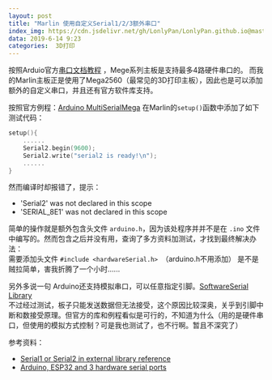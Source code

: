 ```yaml
---
layout: post
title: "Marlin 使用自定义Serial1/2/3额外串口"
index_img: https://cdn.jsdelivr.net/gh/LonlyPan/LonlyPan.github.io@master/hexo_images/Marlin_使用自定义Serial1_2_3额外串口/Marlin-Logo-GitHub.png
data: 2019-6-14 9:23
categories:  3D打印
---
```


按照Arduio官方[串口文档教程](https://www.arduino.cc/reference/en/language/functions/communication/serial/)  ，Mege系列主板是支持最多4路硬件串口的。
而我的Marlin主板正是使用了Mega2560（最常见的3D打印主板），因此也是可以添加额外的自定义串口，并且还有官方软件库支持。

<!--more-->

按照官方例程：[Arduino MultiSerialMega](https://www.arduino.cc/en/Tutorial/MultiSerialMega)
在Marlin的`setup()`函数中添加了如下测试代码：

```cpp
setup(){
	......
  	Serial2.begin(9600);
	Serial2.write("serial2 is ready!\n");
  	......
}
 ```
 
然而编译时却报错了，提示：
- 'Serial2' was not declared in this scope
- 'SERIAL_8E1' was not declared in this scope

简单的操作就是额外包含头文件 `arduino.h`，因为该处程序并并不是在 `.ino` 文件中编写的。然而包含之后并没有用，查询了多方资料加测试，才找到最终解决办法：  
需要添加头文件 `#include <hardwareSerial.h> `（arduino.h不用添加）
是不是贼拉简单<i class="fas fa-smile"></i>，害我折腾了一个小时......

另外多说一句 Arduino还支持模拟串口，可以任意指定引脚。[SoftwareSerial Library](https://www.arduino.cc/en/Reference/SoftwareSerial)  
不过经过测试，板子只能发送数据但无法接受，这个原因比较深奥，关乎到引脚中断和数接受原理。但官方的库和例程看似是可行的，不知道为什么（用的是硬件串口，但使用的模拟方式控制？可是我也测试了，也不行啊。暂且不深究了）

参考资料：
- [Serial1 or Serial2 in external library reference](https://github.com/espressif/arduino-esp32/issues/407)
- [Arduino, ESP32 and 3 hardware serial ports](https://quadmeup.com/arduino-esp32-and-3-hardware-serial-ports/)
